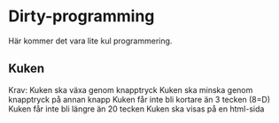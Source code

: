 # Dirty-programming

Här kommer det vara lite kul programmering. 

## Kuken

Krav: 
Kuken ska växa genom knapptryck
Kuken ska minska genom knapptryck på annan knapp
Kuken får inte bli kortare än 3 tecken (8=D)
Kuken får inte bli längre än 20 tecken
Kuken ska visas på en html-sida
